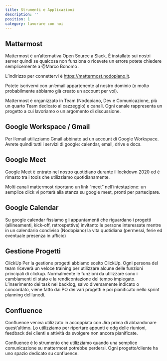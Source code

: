 ```yaml
---
title: Strumenti e Applicazioni
description: ''
position: 1
category: lavorare con noi
---
```


## Mattermost
Mattermost è un’alternativa Open Source a Slack. È installato sui nostri server quindi se qualcosa non funziona o ricevete un errore potete chiedere semplicemente a @Marco Bonomo .

L’indirizzo per connettervi è https://mattermost.nodopiano.it. 

Potete iscrivervi con un’email appartenente al nostro dominio (o molto probabilmente abbiamo già creato un account per voi).

Mattermost è organizzato in Team (Nodopiano, Dev e Comunicazione, più un quarto Team dedicato al cazzeggio) e canali. Ogni canale rappresenta un progetto a cui lavoriamo o un argomento di discussione.

## Google Workspace / Gmail
Per l’email utilizziamo Gmail abbinato ad un account di Google Workspace. Avrete quindi tutti i servizi di google: calendar, email, drive e docs.

## Google Meet
Google Meet è entrato nel nostro quotidiano durante il lockdown 2020 ed è rimasto tra i tools che utilizziamo quotidianamente.

Molti canali mattermost riportano un link “meet” nell’intestazione: un semplice click vi porterà alla stanza su google meet, pronti per partecipare.

## Google Calendar
Su google calendar fissiamo gli appuntamenti che riguardano i progetti (allineamenti, kick-off, retrospettive) invitanto le persone interessate mentre in un calendario condiviso (Nodopiano) la vita quotidiana (permessi, ferie ed eventuale presenza in ufficio)

## Gestione Progetti
ClickUp
Per la gestione progetti abbiamo scelto ClickUp. Ogni persona del team riceverà un veloce training per utilizzare alcune delle funzioni principali di clickup. Normalmente le funzioni da utilizzare sono i cambiamenti di stato e la rendicontazione del tempo impiegato. L’inserimento dei task nel backlog, salvo diversamente indicato o concordato, viene fatto dai PO dei vari progetti e poi pianificato nello sprint planning del lunedì.

## Confluence
Confluence veniva utilizzato in accoppiata con Jira prima di abbandonare quest’ultimo. Lo utilizziamo per riportare appunti e odg delle riunioni, feedback dei clienti e attività da svolgere non ancora pianificate. 

Confluence è lo strumento che utilizziamo quando una semplice comunicazione su mattermost potrebbe perdersi. Ogni progetto/cliente ha uno spazio dedicato su confluence.

